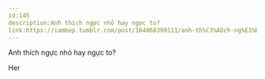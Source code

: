 ```yaml
---
id:145
description:Anh thích ngực nhỏ hay ngực to?
link:https://iambep.tumblr.com/post/164068399111/anh-th%C3%ADch-ng%E1%BB%B1c-nh%E1%BB%8F-hay-ng%E1%BB%B1c-to
---
```


Anh thích ngực nhỏ hay ngực to?

Her
